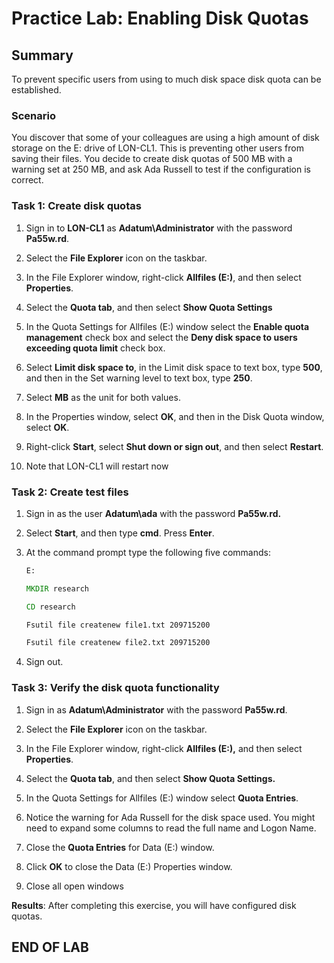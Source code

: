 # Practice Lab: Enabling Disk Quotas

## Summary

To prevent specific users from using to much disk space disk quota can be
established.

### Scenario

You discover that some of your colleagues are using a high amount of disk
storage on the E: drive of LON-CL1. This is preventing other users from saving
their files. You decide to create disk quotas of 500 MB with a warning set at
250 MB, and ask Ada Russell to test if the configuration is correct.

### Task 1: Create disk quotas

1. Sign in to **LON-CL1** as **Adatum\\Administrator** with the password
    **Pa55w.rd**.

1. Select the **File Explorer** icon on the taskbar.

1. In the File Explorer window, right-click **Allfiles (E:)**, and then select
    **Properties**.

1. Select the **Quota tab**, and then select **Show Quota Settings**

1. In the Quota Settings for Allfiles (E:) window select the **Enable quota
    management** check box and select the **Deny disk space to users exceeding
    quota limit** check box.

1. Select **Limit disk space to**, in the Limit disk space to text box, type **500**, and then in the Set warning level to text box, type **250**.

1. Select **MB** as the unit for both values.

1. In the Properties window, select **OK**, and then in the Disk Quota window,
    select **OK**.

1. Right-click **Start**, select **Shut down or sign out**, and then select
    **Restart**.

1. Note that LON-CL1 will restart now

### Task 2: Create test files

1. Sign in as the user **Adatum\\ada** with the password **Pa55w.rd.**

1. Select **Start**, and then type **cmd**. Press **Enter**.

1. At the command prompt type the following five commands:

   ```bat
   E:

   MKDIR research

   CD research

   Fsutil file createnew file1.txt 209715200

   Fsutil file createnew file2.txt 209715200

   ```

1. Sign out.

### Task 3: Verify the disk quota functionality

1. Sign in as **Adatum\\Administrator** with the password **Pa55w.rd**.

1. Select the **File Explorer** icon on the taskbar.

1. In the File Explorer window, right-click **Allfiles (E:),** and then select
    **Properties**.

1. Select the **Quota tab**, and then select **Show Quota Settings.**

1. In the Quota Settings for Allfiles (E:) window select **Quota Entries**.

1. Notice the warning for Ada Russell for the disk space used. You might need
    to expand some columns to read the full name and Logon Name.

1. Close the **Quota Entries** for Data (E:) window.

1. Click **OK** to close the Data (E:) Properties window.

1. Close all open windows

**Results**: After completing this exercise, you will have configured disk
quotas.

## END OF LAB

